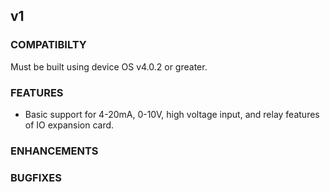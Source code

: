## v1

### COMPATIBILTY

Must be built using device OS v4.0.2 or greater.

### FEATURES

- Basic support for 4-20mA, 0-10V, high voltage input, and relay features of IO expansion card.

### ENHANCEMENTS


### BUGFIXES
